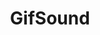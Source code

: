 ---
title: GifSound
crosslinks:
- gaming
- gifs
- animegifsound
- funny
- Overwatch
- Cinemagraphs
- GamePhysics
- aww
- oddlysatisfying
- woahdude
- WTF
- titanfall
- RocketLeague
- NatureIsFuckingLit
- SuperSaiyanGifs
- Warthunder
- forhonor
- nonononoyes
- Planetside
- '2013'
---